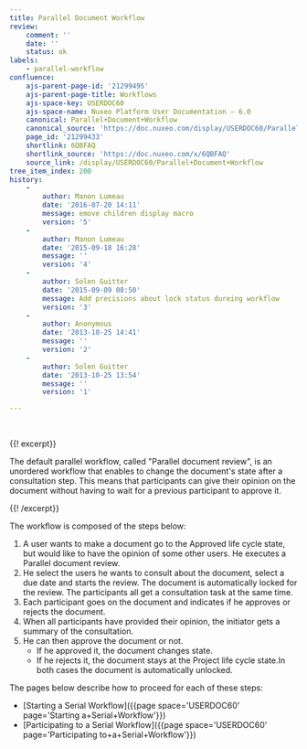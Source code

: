```yaml
---
title: Parallel Document Workflow
review:
    comment: ''
    date: ''
    status: ok
labels:
    - parallel-workflow
confluence:
    ajs-parent-page-id: '21299495'
    ajs-parent-page-title: Workflows
    ajs-space-key: USERDOC60
    ajs-space-name: Nuxeo Platform User Documentation — 6.0
    canonical: Parallel+Document+Workflow
    canonical_source: 'https://doc.nuxeo.com/display/USERDOC60/Parallel+Document+Workflow'
    page_id: '21299433'
    shortlink: 6QBFAQ
    shortlink_source: 'https://doc.nuxeo.com/x/6QBFAQ'
    source_link: /display/USERDOC60/Parallel+Document+Workflow
tree_item_index: 200
history:
    -
        author: Manon Lumeau
        date: '2016-07-20 14:11'
        message: emove children display macro
        version: '5'
    -
        author: Manon Lumeau
        date: '2015-09-18 16:28'
        message: ''
        version: '4'
    -
        author: Solen Guitter
        date: '2015-09-09 08:50'
        message: Add precisions about lock status dureing workflow
        version: '3'
    -
        author: Anonymous
        date: '2013-10-25 14:41'
        message: ''
        version: '2'
    -
        author: Solen Guitter
        date: '2013-10-25 13:54'
        message: ''
        version: '1'

---
```

&nbsp;

{{! excerpt}}

The default parallel workflow, called "Parallel document review", is an unordered workflow that enables to change the document's state after a consultation step. This means that participants can give their opinion on the document without having to wait for a previous participant to approve it.

{{! /excerpt}}

The workflow is composed of the steps below:

1.  A user wants to make a document go to the Approved life cycle state, but would like to have the opinion of some other users. He executes a Parallel document review.
2.  He select the users he wants to consult about the document, select a due date and starts the review.
    The document is automatically locked for the review.
    The participants all get a consultation task at the same time.
3.  Each participant goes on the document and indicates if he approves or rejects the document.
4.  When all participants have provided their opinion, the initiator gets a summary of the consultation.
5.  He can then approve the document or not.
    *   If he approved it, the document changes state.
    *   If he rejects it, the document stays at the Project life cycle state.In both cases the document is automatically unlocked.

The pages below describe how to proceed for each of these steps:

*   [Starting a Serial Workflow]({{page space='USERDOC60' page='Starting a+Serial+Workflow'}})
*   [Participating to a Serial Workflow]({{page space='USERDOC60' page='Participating to+a+Serial+Workflow'}})
